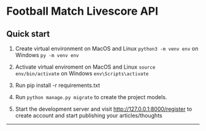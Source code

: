 Football Match Livescore API
=====


Quick start
-----------

1. Create virtual environment
   on MacOS and Linux
   ``python3 -m venv env``
   on Windows
   ``py -m venv env``
   
2. Activate virtual enviroment
   on MacOS and Linux
   ``source env/bin/activate``
   on Windows
   ``env\Scripts\activate``
   
3. Run pip install -r requirements.txt

4. Run ``python manage.py migrate`` to create the project models.


5. Start the development server and visit http://127.0.0.1:8000/register to create account 
   and start publishing your articles/thoughts
   
-----------------
